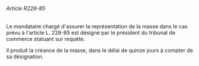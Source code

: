 ###### Article R228-85

Le mandataire chargé d'assurer la représentation de la masse dans le cas prévu à l'article L. 228-85 est désigné par le président du tribunal de commerce statuant sur requête.

Il produit la créance de la masse, dans le délai de quinze jours à compter de sa désignation.

